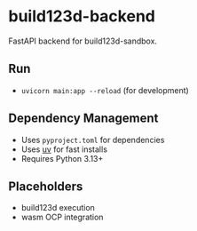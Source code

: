 # build123d-backend

FastAPI backend for build123d-sandbox.

## Run
- `uvicorn main:app --reload` (for development)

## Dependency Management
- Uses `pyproject.toml` for dependencies
- Uses [uv](https://docs.astral.sh/uv/) for fast installs
- Requires Python 3.13+

## Placeholders
- build123d execution
- wasm OCP integration 